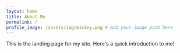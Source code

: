 ```yaml
---
layout: home
title: About Me
permalink: /
profile_image: /assets/img/mickey.png # Add your image path here
---
```


This is the landing page for my site. Here's a quick introduction to me!
